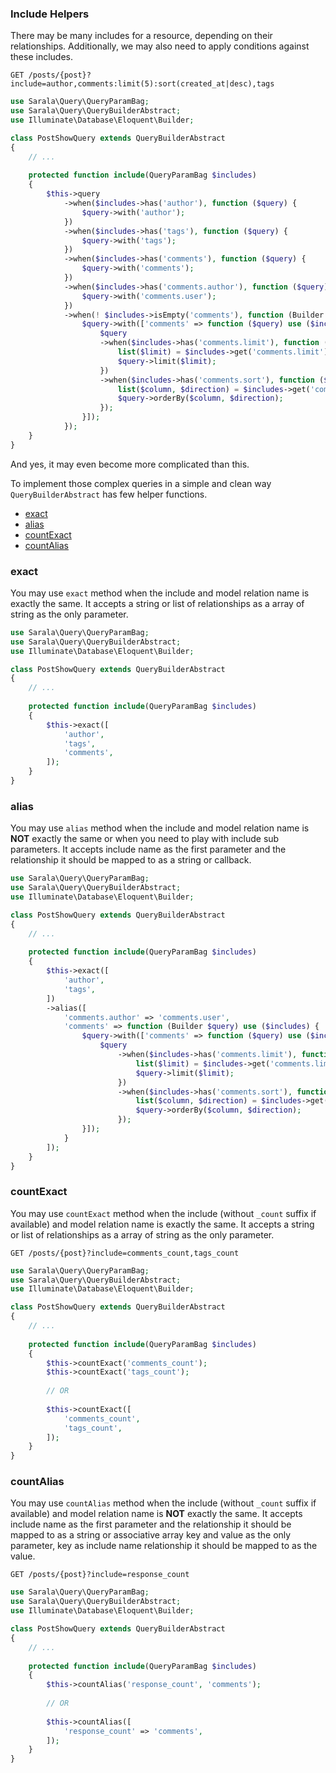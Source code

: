 ### Include Helpers

There may be many includes for a resource, depending on their relationships. Additionally, we may also need to apply conditions against these includes.

```
GET /posts/{post}?include=author,comments:limit(5):sort(created_at|desc),tags
```

```php
use Sarala\Query\QueryParamBag;
use Sarala\Query\QueryBuilderAbstract;
use Illuminate\Database\Eloquent\Builder;

class PostShowQuery extends QueryBuilderAbstract
{
    // ...
    
    protected function include(QueryParamBag $includes)
    {
        $this->query
            ->when($includes->has('author'), function ($query) {
                $query->with('author');
            })
            ->when($includes->has('tags'), function ($query) {
                $query->with('tags');
            })
            ->when($includes->has('comments'), function ($query) {
                $query->with('comments');
            })
            ->when($includes->has('comments.author'), function ($query) {
                $query->with('comments.user');
            })
            ->when(! $includes->isEmpty('comments'), function (Builder $query) use ($includes) {
                $query->with(['comments' => function ($query) use ($includes) {
                    $query
                    ->when($includes->has('comments.limit'), function ($query) use ($includes) {
                        list($limit) = $includes->get('comments.limit');
                        $query->limit($limit);
                    })
                    ->when($includes->has('comments.sort'), function ($query) use ($includes) {
                        list($column, $direction) = $includes->get('comments.sort');
                        $query->orderBy($column, $direction);
                    });
                }]);
            });
    }
}
```

And yes, it may even become more complicated than this.

To implement those complex queries in a simple and clean way `QueryBuilderAbstract` has few helper functions.

- [exact](#exact)
- [alias](#alias)
- [countExact](#countexact)
- [countAlias](#countalias)

### exact

You may use `exact` method when the include and model relation name is exactly the same. It accepts a string or list of relationships as a array of string as the only parameter.

```php
use Sarala\Query\QueryParamBag;
use Sarala\Query\QueryBuilderAbstract;
use Illuminate\Database\Eloquent\Builder;

class PostShowQuery extends QueryBuilderAbstract
{
    // ...
    
    protected function include(QueryParamBag $includes)
    {
        $this->exact([
            'author',
            'tags',
            'comments',
        ]);
    }
}
```

### alias

You may use `alias` method when the include and model relation name is **NOT** exactly the same or when you need to play with include sub parameters. It accepts include name as the first parameter and the relationship it should be mapped to as a string or callback.

```php
use Sarala\Query\QueryParamBag;
use Sarala\Query\QueryBuilderAbstract;
use Illuminate\Database\Eloquent\Builder;

class PostShowQuery extends QueryBuilderAbstract
{
    // ...
    
    protected function include(QueryParamBag $includes)
    {
        $this->exact([
            'author',
            'tags',
        ])
        ->alias([
            'comments.author' => 'comments.user',
            'comments' => function (Builder $query) use ($includes) {
                $query->with(['comments' => function ($query) use ($includes) {
                    $query
                        ->when($includes->has('comments.limit'), function ($query) use ($includes) {
                            list($limit) = $includes->get('comments.limit');
                            $query->limit($limit);
                        })
                        ->when($includes->has('comments.sort'), function ($query) use ($includes) {
                            list($column, $direction) = $includes->get('comments.sort');
                            $query->orderBy($column, $direction);
                        });
                }]);
            }
        ]);
    }
}
```

### countExact

You may use `countExact` method when the include (without `_count` suffix if available) and model relation name is exactly the same. It accepts a string or list of relationships as a array of string as the only parameter.

```
GET /posts/{post}?include=comments_count,tags_count
```

```php
use Sarala\Query\QueryParamBag;
use Sarala\Query\QueryBuilderAbstract;
use Illuminate\Database\Eloquent\Builder;

class PostShowQuery extends QueryBuilderAbstract
{
    // ...
    
    protected function include(QueryParamBag $includes)
    {
        $this->countExact('comments_count');
        $this->countExact('tags_count');
    
        // OR
    
        $this->countExact([
            'comments_count',
            'tags_count',
        ]);
    }
}
```

### countAlias

You may use `countAlias` method when the include (without `_count` suffix if available) and model relation name is **NOT** exactly the same. It accepts include name as the first parameter and the relationship it should be mapped to as a string or associative array key and value as the only parameter, key as include name relationship it should be mapped to as the value.

```
GET /posts/{post}?include=response_count
```

```php
use Sarala\Query\QueryParamBag;
use Sarala\Query\QueryBuilderAbstract;
use Illuminate\Database\Eloquent\Builder;

class PostShowQuery extends QueryBuilderAbstract
{
    // ...
    
    protected function include(QueryParamBag $includes)
    {
        $this->countAlias('response_count', 'comments');
        
        // OR
        
        $this->countAlias([
            'response_count' => 'comments',
        ]);
    }
}
```
